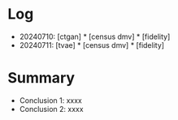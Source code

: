 # Log
- 20240710: [ctgan] * [census dmv] * [fidelity]
- 20240711: [tvae] * [census dmv] * [fidelity]

# Summary
<!-- 分析与得出试验结论 -->
- Conclusion 1: xxxx
- Conclusion 2: xxxx
